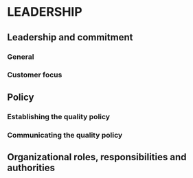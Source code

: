 # LEADERSHIP
## Leadership and commitment
### General
### Customer focus
## Policy
### Establishing the quality policy
### Communicating the quality policy
## Organizational roles, responsibilities and authorities
